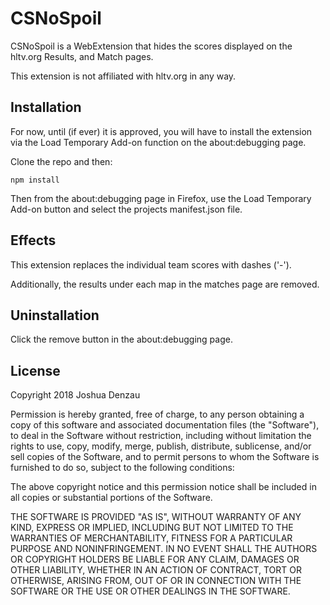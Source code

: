 # CSNoSpoil

CSNoSpoil is a WebExtension that hides the scores displayed on the hltv.org Results, and Match pages.

This extension is not affiliated with hltv.org in any way.

## Installation

For now, until (if ever) it is approved, you will have to install the extension via the Load Temporary Add-on function on the about:debugging page.

Clone the repo and then:
```
npm install
```
Then from the about:debugging page in Firefox, use the Load Temporary Add-on button and select the projects manifest.json file.

## Effects

This extension replaces the individual team scores with dashes ('-').

Additionally, the results under each map in the matches page are removed.

## Uninstallation

Click the remove button in the about:debugging page. 

## License

Copyright 2018 Joshua Denzau

Permission is hereby granted, free of charge, to any person obtaining a copy of this software and associated documentation files (the "Software"), to deal in the Software without restriction, including without limitation the rights to use, copy, modify, merge, publish, distribute, sublicense, and/or sell copies of the Software, and to permit persons to whom the Software is furnished to do so, subject to the following conditions:

The above copyright notice and this permission notice shall be included in all copies or substantial portions of the Software.

THE SOFTWARE IS PROVIDED "AS IS", WITHOUT WARRANTY OF ANY KIND, EXPRESS OR IMPLIED, INCLUDING BUT NOT LIMITED TO THE WARRANTIES OF MERCHANTABILITY, FITNESS FOR A PARTICULAR PURPOSE AND NONINFRINGEMENT. IN NO EVENT SHALL THE AUTHORS OR COPYRIGHT HOLDERS BE LIABLE FOR ANY CLAIM, DAMAGES OR OTHER LIABILITY, WHETHER IN AN ACTION OF CONTRACT, TORT OR OTHERWISE, ARISING FROM, OUT OF OR IN CONNECTION WITH THE SOFTWARE OR THE USE OR OTHER DEALINGS IN THE SOFTWARE.